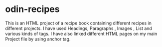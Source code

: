 # odin-recipes
This is an HTML project of a recipe book containing different recipes in different projects. I have used Headings, Paragraphs , Images , List and various kinds of tags. I have also linked different HTML pages on my main Project file by using anchor tag.